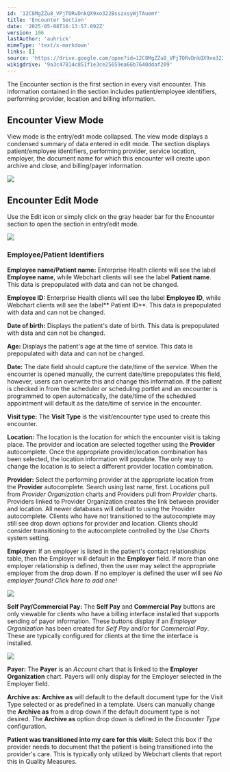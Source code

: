 ```yaml
---
id: '12C8MgZZu8_VPjTORvDnkQX9xo322BsszxsyWjTAuemY'
title: 'Encounter Section'
date: '2025-05-08T16:13:57.092Z'
version: 106
lastAuthor: 'auhrick'
mimeType: 'text/x-markdown'
links: []
source: 'https://drive.google.com/open?id=12C8MgZZu8_VPjTORvDnkQX9xo322BsszxsyWjTAuemY'
wikigdrive: '9a3c47814c851f1e3ce25659ea66b7640ddaf209'
---
```

The Encounter section is the first section in every visit encounter. This information contained in the section includes patient/employee identifiers, performing provider, location and billing information.

## Encounter View Mode

View mode is the entry/edit mode collapsed. The view mode displays a condensed summary of data entered in edit mode. The section displays patient/employee identifiers, performing provider, service location, employer, the document name for which this encounter will create upon archive and close, and billing/payer information.

![](../encounter-section.assets/3b5b3f1bb2ccf6176662c4f20341d6fd.png)

## Encounter Edit Mode

Use the Edit icon or simply click on the gray header bar for the Encounter section to open the section in entry/edit mode.

![](../encounter-section.assets/ae016977aad07112a0eb242d3b89a9dd.png)

### Employee/Patient Identifiers

**Employee name/Patient name:** Enterprise Health clients will see the label **Employee name**, while Webchart clients will see the label **Patient name**. This data is prepopulated with data and can not be changed.

**Employee ID:** Enterprise Health clients will see the label **Employee ID**, while Webchart clients will see the label** Patient ID**. This data is prepopulated with data and can not be changed.

**Date of birth:** Displays the patient's date of birth. This data is prepopulated with data and can not be changed.

**Age:** Displays the patient's age at the time of service. This data is prepopulated with data and can not be changed.

**Date:** The date field should capture the date/time of the service. When the encounter is opened manually, the current date/time prepopulates this field, however, users can overwrite this and change this information. If the patient is checked in from the scheduler or scheduling portlet and an encounter is programmed to open automatically, the date/time of the scheduled appointment will default as the date/time of service in the encounter.

**Visit type:** The **Visit Type** is the visit/encounter type used to create this encounter.

**Location:** The location is the location for which the encounter visit is taking place. The provider and location are selected together using the **Provider** autocomplete. Once the appropriate provider/location combination has been selected, the location information will populate. The only way to change the location is to select a different provider location combination.

**Provider:** Select the performing provider at the appropriate location from the **Provider** autocomplete. Search using last name, first. Locations pull from *Provider Organization* charts and Providers pull from *Provider* charts. Providers linked to Provider Organization creates the link between provider and location. All newer databases will default to using the Provider autocomplete. Clients who have not transitioned to the autocomplete may still see drop down options for provider and location. Clients should consider transitioning to the autocomplete controlled by the *Use Charts* system setting.

**Employer:** If an employer is listed in the patient's contact relationships table, then the Employer will default in the **Employer** field. If more than one employer relationship is defined, then the user may select the appropriate employer from the drop down. If no employer is defined the user will see *No employer found! Click here to add one!*

![](../encounter-section.assets/47d04da09b81e900355c348ad6649b75.png)

**Self Pay/Commercial Pay:** The **Self Pay** and **Commercial Pay** buttons are only viewable for clients who have a billing interface installed that supports sending of payor information. These buttons display if an *Employer Organization* has been created for *Self Pay* and/or for *Commercial Pay*. These are typically configured for clients at the time the interface is installed.

![](../encounter-section.assets/87619c7638438672c73169908666b4b5.png)

**Payer:** The **Payer** is an *Account* chart that is linked to the **Employer Organization** chart. Payers will only display for the Employer selected in the Employer field.

**Archive as:** **Archive as** will default to the default document type for the Visit Type selected or as predefined in a template. Users can manually change the **Archive as** from a drop down if the default document type is not desired. The **Archive as** option drop down is defined in the *Encounter Type* configuration.

**Patient was transitioned into my care for this visit:** Select this box if the provider needs to document that the patient is being transitioned into the provider's care. This is typically only utilized by Webchart clients that report this in Quality Measures.
